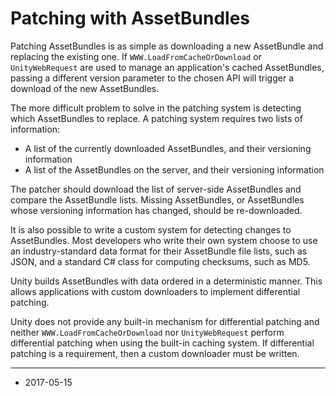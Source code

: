 # Patching with AssetBundles

Patching AssetBundles is as simple as downloading a new AssetBundle and replacing the existing one. If `WWW.LoadFromCacheOrDownload` or `UnityWebRequest` are used to manage an application's cached AssetBundles, passing a different version parameter to the chosen API will trigger a download of the new AssetBundles.

The more difficult problem to solve in the patching system is detecting which AssetBundles to replace. A patching system requires two lists of information:

* A list of the currently downloaded AssetBundles, and their versioning information
* A list of the AssetBundles on the server, and their versioning information

The patcher should download the list of server-side AssetBundles and compare the AssetBundle lists. Missing AssetBundles, or AssetBundles whose versioning information has changed, should be re-downloaded.

It is also possible to write a custom system for detecting changes to AssetBundles. Most developers who write their own system choose to use an industry-standard data format for their AssetBundle file lists, such as JSON, and a standard C# class for computing checksums, such as MD5.

Unity builds AssetBundles with data ordered in a deterministic manner. This allows applications with custom downloaders to implement differential patching.

Unity does not provide any built-in mechanism for differential patching and neither `WWW.LoadFromCacheOrDownload` nor `UnityWebRequest` perform differential patching when using the built-in caching system. If differential patching is a requirement, then a custom downloader must be written.

---

* <span class="page-edit">2017-05-15  <!-- include IncludeTextNewPageNoEdit --></span>

